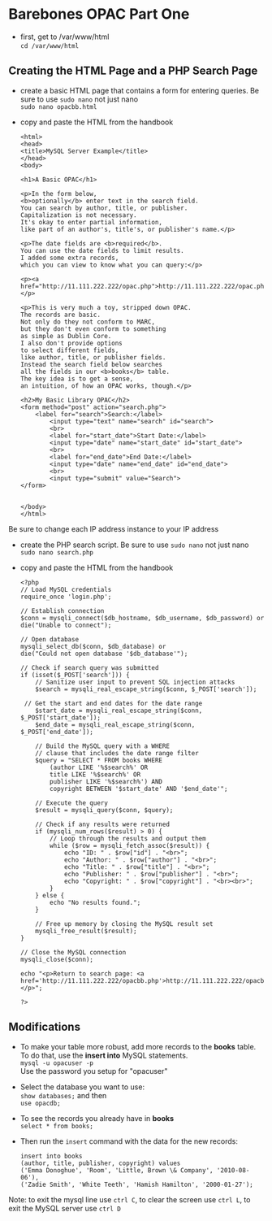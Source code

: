 # Barebones OPAC Part One 

- first, get to /var/www/html  
	`cd /var/www/html`   

## Creating the HTML Page and a PHP Search Page  

- create a basic HTML page that contains a form for entering queries. Be sure to use `sudo nano` not just nano    
	`sudo nano opacbb.html`  
- copy and paste the HTML from the handbook  
	
	```
	<html>
	<head>
	<title>MySQL Server Example</title>
	</head>
	<body>

	<h1>A Basic OPAC</h1>

	<p>In the form below,
	<b>optionally</b> enter text in the search field.
	You can search by author, title, or publisher.
	Capitalization is not necessary.
	It's okay to enter partial information,
	like part of an author's, title's, or publisher's name.</p>

	<p>The date fields are <b>required</b>.
	You can use the date fields to limit results.
	I added some extra records,
	which you can view to know what you can query:</p>

	<p><a href="http://11.111.222.222/opac.php">http://11.111.222.222/opac.php</a></p>

	<p>This is very much a toy, stripped down OPAC.
	The records are basic.
	Not only do they not conform to MARC,
	but they don't even conform to something
	as simple as Dublin Core.
	I also don't provide options
	to select different fields,
	like author, title, or publisher fields.
	Instead the search field below searches
	all the fields in our <b>books</b> table.
	The key idea is to get a sense,
	an intuition, of how an OPAC works, though.</p>

	<h2>My Basic Library OPAC</h2>
	<form method="post" action="search.php">
	    <label for="search">Search:</label>
    	    <input type="text" name="search" id="search">
    	    <br>
    	    <label for="start_date">Start Date:</label>
    	    <input type="date" name="start_date" id="start_date">
    	    <br>
    	    <label for="end_date">End Date:</label>
    	    <input type="date" name="end_date" id="end_date">
    	    <br>
    	    <input type="submit" value="Search">
	</form>


	</body>
	</html>
	```  

Be sure to change each IP address instance to your IP address  

- create the PHP search script. Be sure to use `sudo nano` not just nano    
	`sudo nano search.php`  
- copy and paste the HTML from the handbook  
	
	```
	<?php
	// Load MySQL credentials
	require_once 'login.php';

	// Establish connection
	$conn = mysqli_connect($db_hostname, $db_username, $db_password) or
  	die("Unable to connect");

	// Open database
	mysqli_select_db($conn, $db_database) or
  	die("Could not open database '$db_database'");

	// Check if search query was submitted
	if (isset($_POST['search'])) {
    	// Sanitize user input to prevent SQL injection attacks
    	$search = mysqli_real_escape_string($conn, $_POST['search']);

	 // Get the start and end dates for the date range
    	$start_date = mysqli_real_escape_string($conn, $_POST['start_date']);
    	$end_date = mysqli_real_escape_string($conn, $_POST['end_date']);

	    // Build the MySQL query with a WHERE
	    // clause that includes the date range filter
	    $query = "SELECT * FROM books WHERE
        	(author LIKE '%$search%' OR
        	title LIKE '%$search%' OR
        	publisher LIKE '%$search%') AND
        	copyright BETWEEN '$start_date' AND '$end_date'";

	    // Execute the query
	    $result = mysqli_query($conn, $query);
	
	    // Check if any results were returned
	    if (mysqli_num_rows($result) > 0) {
	        // Loop through the results and output them
	        while ($row = mysqli_fetch_assoc($result)) {
	            echo "ID: " . $row["id"] . "<br>";
	            echo "Author: " . $row["author"] . "<br>";
	            echo "Title: " . $row["title"] . "<br>";
	            echo "Publisher: " . $row["publisher"] . "<br>";
	            echo "Copyright: " . $row["copyright"] . "<br><br>";
	        }
	    } else {
	        echo "No results found.";
	    }

	    // Free up memory by closing the MySQL result set
	    mysqli_free_result($result);
	}

	// Close the MySQL connection
	mysqli_close($conn);

	echo "<p>Return to search page: <a href='http://11.111.222.222/opacbb.php'>http://11.111.222.222/opacbb.php</a></p>";

	?>
	```  

## Modifications

- To make your table more robust, add more records to the **books** table. To do that, use the **insert into** MySQL statements.  
	`mysql -u opacuser -p`  
	Use the password you setup for "opacuser"  

- Select the database you want to use:  
	`show databases;` and then  
	`use opacdb;`  

- To see the records you already have in **books**  
	`select * from books;`  	
 
- Then run the `insert` command with the data for the new records:  
	```  
	insert into books  
	(author, title, publisher, copyright) values  
	('Emma Donoghue', 'Room', 'Little, Brown \& Company', '2010-08-06'),  
	('Zadie Smith', 'White Teeth', 'Hamish Hamilton', '2000-01-27');  
	```  

Note: to exit the mysql line use `ctrl C`, to clear the screen use `ctrl L`, to exit the MySQL server use `ctrl D`  



